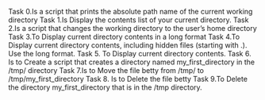 Task 0.Is a script that prints the absolute path name of the current working directory
Task 1.Is Display the contents list of your current directory.
Task 2.Is a script that changes the working directory to the user’s home directory
Task 3.To Display current directory contents in a long format
Task 4.To Display current directory contents, including hidden files (starting with .). Use the long format.
Task 5. To Display current directory contents.
Task 6. Is to Create a script that creates a directory named my_first_directory in the /tmp/ directory
Task 7.Is to Move the file betty from /tmp/ to /tmp/my_first_directory
Task 8. Is to Delete the file betty
Task 9.To Delete the directory my_first_directory that is in the /tmp directory.
